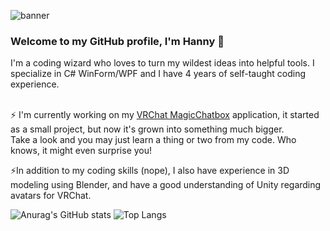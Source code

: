 ![banner](https://user-images.githubusercontent.com/114599052/214605234-24aa8985-2b2d-404b-b640-193570f1d876.png)

### Welcome to my GitHub profile, I'm Hanny 👋
I'm a coding wizard who loves to turn my wildest ideas into helpful tools. I specialize in C# WinForm/WPF and I have 4 years of self-taught coding experience.
<br><br>

⚡ I'm currently working on my [VRChat MagicChatbox](https://github.com/BoiHanny/vrcosc-magicchatbox/releases/tag/v0.3.2) application, it started as a small project, but now it's grown into something much bigger.
<br> Take a look and you may just learn a thing or two from my code. Who knows, it might even surprise you!<br>

⚡In addition to my coding skills (nope), I also have experience in 3D modeling using Blender, and have a good understanding of Unity regarding avatars for VRChat.

![Anurag's GitHub stats](https://github-readme-stats.vercel.app/api?username=BoiHanny)   ![Top Langs](https://github-readme-stats.vercel.app/api/top-langs/?username=BoiHanny)

